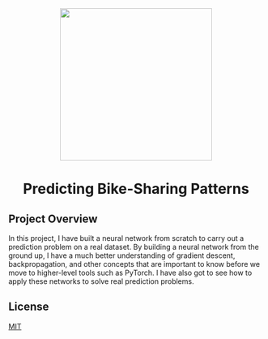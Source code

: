 <div align="center">
<img
src="https://s3.amazonaws.com/video.udacity-data.com/topher/2018/August/5b68a9b1_bikeshare-li/bikeshare-li.jpg" height="300" width="300" />
<br />
<h1>Predicting Bike-Sharing Patterns</h1>
</div>

## Project Overview

In this project, I have built a neural network from scratch to carry out a prediction problem on a real dataset. By building a neural network from the ground up, I have a much better understanding of gradient descent, backpropagation, and other concepts that are important to know before we move to higher-level tools such as PyTorch. I have also got to see how to apply these networks to solve real prediction problems.


## License

[MIT](https://choosealicense.com/licenses/mit/)
